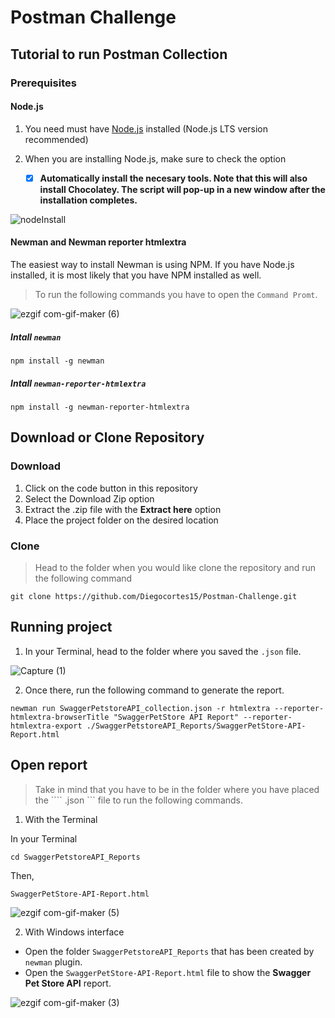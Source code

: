 # Postman Challenge
## Tutorial to run Postman Collection
### Prerequisites

#### Node.js

1. You need must have [Node.js](https://nodejs.org/en/) installed (Node.js LTS version recommended)
2. When you are installing Node.js, make sure to check the option

    - [x] **Automatically install the necesary tools. Note that this will also install Chocolatey. The script will pop-up in a new window after the installation completes.**

![nodeInstall](https://user-images.githubusercontent.com/60171460/157139770-d00bb969-9b36-4179-9dd2-ec5bf3fbd89a.PNG)

#### Newman and Newman reporter htmlextra

The easiest way to install Newman is using NPM. If you have Node.js installed, it is most likely that you have NPM installed as well.

> To run the following commands you have to open the ``` Command Promt ```.

![ezgif com-gif-maker (6)](https://user-images.githubusercontent.com/60171460/173421546-2e45537a-be5c-4feb-9222-e1d54bb0aab1.gif)

##### Intall ``` newman ```
``` 
npm install -g newman 
```

##### Intall ``` newman-reporter-htmlextra ```
```
npm install -g newman-reporter-htmlextra
```

## Download or Clone Repository

### Download

1. Click on the code button in this repository
2. Select the Download Zip option
3. Extract the .zip file with the **Extract here** option
4. Place the project folder on the desired location

### Clone

> Head to the folder when you would like clone the repository and run the following command

```
git clone https://github.com/Diegocortes15/Postman-Challenge.git
```

## Running project

1. In your Terminal, head to the folder where you saved the ``` .json ``` file.

![Capture (1)](https://user-images.githubusercontent.com/60171460/173421711-f6ba21fe-c583-4fdd-ba8d-a307673415a6.png)

2. Once there, run the following command to generate the report.

```
newman run SwaggerPetstoreAPI_collection.json -r htmlextra --reporter-htmlextra-browserTitle "SwaggerPetStore API Report" --reporter-htmlextra-export ./SwaggerPetstoreAPI_Reports/SwaggerPetStore-API-Report.html
```

## Open report

> Take in mind that you have to be in the folder where you have placed the ```` .json ``` file to run the following commands.

1. With the Terminal

  In your Terminal

  ```
  cd SwaggerPetstoreAPI_Reports
  ```

  Then,

  ```
  SwaggerPetStore-API-Report.html
  ```
  
  ![ezgif com-gif-maker (5)](https://user-images.githubusercontent.com/60171460/173420598-a21eee59-c037-47af-a3ff-cf4173696480.gif)

  
2. With Windows interface

  - Open the folder ``` SwaggerPetstoreAPI_Reports ``` that has been created by ``` newman ``` plugin.
  - Open the ``` SwaggerPetStore-API-Report.html ``` file to show the **Swagger Pet Store API** report.

![ezgif com-gif-maker (3)](https://user-images.githubusercontent.com/60171460/173417648-2a26e612-8ccd-4079-a2b5-d123f784a57d.gif)
